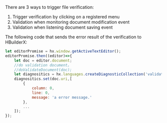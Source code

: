There are 3 ways to trigger file verification:
1. Trigger verification by clicking on a registered menu
2. Validation when monitoring document modification event
3. Validation when listening document saving event

The following code that sends the error result of the verification to HBuilderX:
```javascript
let editorPromise = hx.window.getActiveTextEditor();
editorPromise.then((editor)=>{
    let doc = editor.document;
    //do validation document。
    //doValidateDocument(doc);
    let diagnositics = hx.languages.createDiagnosticCollection('validation name');
    diagnositics.set(doc.uri,[
        {
            column: 0,
            line: 0,
            message: 'a error message.'
        },
        ...
    ]);
});

```
